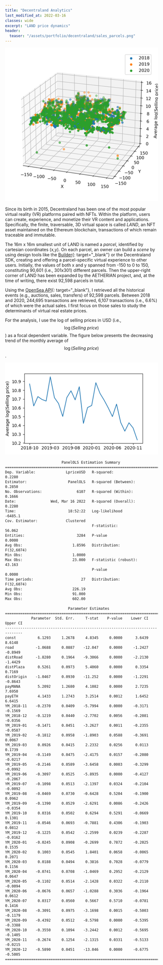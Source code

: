 ```yaml
---
title: "Decentraland Analytics"
last_modified_at: 2022-03-16
classes: wide
excerpt: "LAND price dynamics"
header:
  teaser: "/assets/portfolio/decentraland/sales_parcels.png"
---
```

<img src="/assets/portfolio/decentraland/sales_parcels.png" width="700"/>

Since its birth in 2015, Decentraland has been one of the most popular virtual reality (VR) platforms paired with NFTs. Within the platform, users can create, experience, and monetize their VR content and applications. Specifically, the finite, traversable, 3D virtual space is called _LAND_, an NFT asset maintained on the Ethereum blockchain, transactions of which remain traceable and immutable.

The 16m x 16m smallest unit of LAND is named a _parcel_, identified by cartesian coordinates (x,y). On each parcel, an owner can build a _scene_ by using design tools like the [Builder](https://builder.decentraland.org/){: target="_blank"} or the Decentraland SDK, creating and offering a parcel-specific virtual experience to other users. Initially, the values of both x and y spanned from -150 to 0 to 150, constituting 90,601 (i.e., 301x301) different parcels. Then the upper-right corner of LAND has been expanded by the AETHERIAN project, and, at the time of writing, there exist 92,598 parcels in total.

Using the [OpenSea API](https://docs.opensea.io/reference/api-overview){: target="_blank"}, I retrieved all the historical events (e.g., auctions, sales, transfers) of 92,598 parcels. Between 2018 and 2020, 244,695 transactions are retrieved, 6,107 transactions (i.e., 6.6%) of which were the actual sales. I first focus on those sales to study the determinants of virtual real estate prices.

For the analysis, I use the log of selling prices in USD (i.e., $$\log{(Selling \text{ } price)}$$) as a focal dependent variable. The figure below presents the decreasing trend of the monthly average of $$\log{(Selling \text{ } price)}$$.

<img src="/assets/portfolio/decentraland/sales_yearmonth.png" width="700"/>



                              PanelOLS Estimation Summary                           
    ================================================================================
    Dep. Variable:              LpriceUSD   R-squared:                        0.2280
    Estimator:                   PanelOLS   R-squared (Between):              0.2850
    No. Observations:                6107   R-squared (Within):               0.1666
    Date:                Wed, Mar 16 2022   R-squared (Overall):              0.2280
    Time:                        18:52:22   Log-likelihood                   -6485.1
    Cov. Estimator:             Clustered                                           
                                            F-statistic:                      56.062
    Entities:                        3284   P-value                           0.0000
    Avg Obs:                       1.8596   Distribution:                 F(32,6074)
    Min Obs:                       1.0000                                           
    Max Obs:                       23.000   F-statistic (robust):             43.163
                                            P-value                           0.0000
    Time periods:                      27   Distribution:                 F(32,6074)
    Avg Obs:                       226.19                                           
    Min Obs:                       91.000                                           
    Max Obs:                       602.00                                           
                                                                                    
                                 Parameter Estimates                              
    ==============================================================================
                Parameter  Std. Err.     T-stat    P-value    Lower CI    Upper CI
    ------------------------------------------------------------------------------
    const          6.1293     1.2678     4.8345     0.0000      3.6439      8.6148
    road          -1.0688     0.0887    -12.047     0.0000     -1.2427     -0.8949
    distRoad      -1.8280     0.1964    -9.3066     0.0000     -2.2130     -1.4429
    distPlaza      0.5261     0.0973     5.4060     0.0000      0.3354      0.7169
    distOrigin    -1.0467     0.0930    -11.252     0.0000     -1.2291     -0.8643
    payMANA        5.2092     1.2680     4.1082     0.0000      2.7235      7.6950
    payETH         4.1433     1.2743     3.2514     0.0012      1.6452      6.6415
    YM_2018-11    -0.2370     0.0409    -5.7994     0.0000     -0.3171     -0.1569
    YM_2018-12    -0.1219     0.0440    -2.7702     0.0056     -0.2081     -0.0356
    YM_2019-01    -0.1471     0.0451    -3.2627     0.0011     -0.2355     -0.0587
    YM_2019-02    -0.1812     0.0958    -1.8903     0.0588     -0.3691      0.0067
    YM_2019-03     0.0926     0.0415     2.2332     0.0256      0.0113      0.1739
    YM_2019-04    -0.1149     0.0475    -2.4175     0.0157     -0.2080     -0.0217
    YM_2019-05    -0.2146     0.0589    -3.6458     0.0003     -0.3299     -0.0992
    YM_2019-06    -0.3097     0.0525    -5.8935     0.0000     -0.4127     -0.2067
    YM_2019-07    -0.1098     0.0513    -2.1397     0.0324     -0.2104     -0.0092
    YM_2019-08    -0.0469     0.0730    -0.6428     0.5204     -0.1900      0.0962
    YM_2019-09    -0.1390     0.0529    -2.6291     0.0086     -0.2426     -0.0354
    YM_2019-10     0.0316     0.0502     0.6294     0.5291     -0.0669      0.1301
    YM_2019-11    -0.0546     0.0693    -0.7881     0.4306     -0.1903      0.0812
    YM_2019-12    -0.1225     0.0542    -2.2599     0.0239     -0.2287     -0.0162
    YM_2020-01    -0.0245     0.0908    -0.2699     0.7872     -0.2025      0.1535
    YM_2020-02     0.1003     0.0545     1.8401     0.0658     -0.0065      0.2071
    YM_2020-03     0.0188     0.0494     0.3816     0.7028     -0.0779      0.1156
    YM_2020-04    -0.0741     0.0708    -1.0469     0.2952     -0.2129      0.0647
    YM_2020-05    -0.1102     0.0514    -2.1428     0.0322     -0.2110     -0.0094
    YM_2020-06    -0.0676     0.0657    -1.0288     0.3036     -0.1964      0.0612
    YM_2020-07     0.0317     0.0560     0.5667     0.5710     -0.0781      0.1416
    YM_2020-08    -0.3091     0.0975    -3.1698     0.0015     -0.5003     -0.1179
    YM_2020-09    -0.4392     0.0512    -8.5798     0.0000     -0.5395     -0.3388
    YM_2020-10    -0.3550     0.1094    -3.2442     0.0012     -0.5695     -0.1405
    YM_2020-11    -0.2674     0.1254    -2.1315     0.0331     -0.5133     -0.0215
    YM_2020-12    -0.5890     0.0451    -13.046     0.0000     -0.6775     -0.5005
    ==============================================================================
